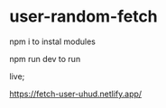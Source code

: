 # user-random-fetch

npm i to instal modules

npm run dev to run

live;

https://fetch-user-uhud.netlify.app/
